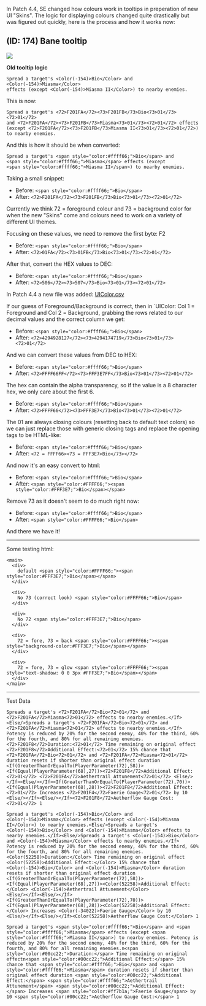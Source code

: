 In Patch 4.4, SE changed how colours work in tooltips in preperation of new UI "Skins". The logic for displaying colours changed quite drastically but was figured out quickly, here is the process and how it works now:

## (ID: 174) Bane tooltip

![](https://cdn.discordapp.com/attachments/474519195963490305/491551208989917187/unknown.png)

**Old tooltip logic**
```
Spread a target's <Color(-154)>Bio</Color> and <Color(-154)>Miasma</Color> 
effects (except <Color(-154)>Miasma II</Color>) to nearby enemies.
```

This is now:
```
Spread a target's <72>F201FA</72><73>F201FB</73>Bio<73>01</73><72>01</72> 
and <72>F201FA</72><73>F201FB</73>Miasma<73>01</73><72>01</72> effects 
(except <72>F201FA</72><73>F201FB</73>Miasma II<73>01</73><72>01</72>) to nearby enemies.
```

And this is how it should be when converted:
```
Spread a target's <span style="color:#ffff66;">Bio</span> and 
<span style="color:#ffff66;">Miasma</span> effects (except 
<span style="color:#ffff66;">Miasma II</span>) to nearby enemies. 
```

Taking a small snippet:

- Before: `<span style="color:#ffff66;">Bio</span>`
- After: `<72>F201FA</72><73>F201FB</73>Bio<73>01</73><72>01</72>`

Currently we think 72 = foreground colour and 73 = background color for when the new "Skins" come and colours need to work on a variety of different UI themes.

Focusing on these values, we need to remove the first byte: F2

- Before: `<span style="color:#ffff66;">Bio</span>`
- After: `<72>01FA</72><73>01FB</73>Bio<73>01</73><72>01</72>`

After that, convert the HEX values to DEC:

- Before: `<span style="color:#ffff66;">Bio</span>`
- After: `<72>506</72><73>507</73>Bio<73>01</73><72>01</72>`

In Patch 4.4 a new file was added: [UIColor.csv](https://github.com/viion/ffxiv-datamining/blob/master/csv/UIColor.csv)

If our guess of Foreground/Background is correct, then in `UIColor: Col 1 = Foreground and Col 2 = Background, grabbing the rows related to our decimal values and the correct column we get:

- Before: `<span style="color:#ffff66;">Bio</span>`
- After: `<72>4294928127</72><73>4294174719</73>Bio<73>01</73><72>01</72>`

And we can convert these values from DEC to HEX:

- Before: `<span style="color:#ffff66;">Bio</span>`
- After: `<72>FFFF66FF</72><73>FFF3E7FF</73>Bio<73>01</73><72>01</72>`

The hex can contain the alpha transparency, so if the value is a 8 character hex, we only care about the first 6.

- Before: `<span style="color:#ffff66;">Bio</span>`
- After: `<72>FFFF66</72><73>FFF3E7</73>Bio<73>01</73><72>01</72>`

The 01 are always closing colours (resetting back to default text colors) so we can just replace those with generic closing tags and replace the opening tags to be HTML-like:

- Before: `<span style="color:#ffff66;">Bio</span>`
- After: `<72 = FFFF66><73 = FFF3E7>Bio</73></72>`

And now it's an easy convert to html:

- Before: `<span style="color:#ffff66;">Bio</span>`
- After: `<span style="color:#FFFF66;"><span style="color:#FFF3E7;">Bio</span></span>`

Remove 73 as it doesn't seem to do much right now:

- Before: `<span style="color:#ffff66;">Bio</span>`
- After: `<span style="color:#FFFF66;">Bio</span>`

And there we have it!

---

Some testing html:

```
<main>
  <div>
    default <span style="color:#FFFF66;"><span style="color:#FFF3E7;">Bio</span></span>
  </div>

  <div>
    No 73 (correct look) <span style="color:#FFFF66;">Bio</span>
  </div>

  <div>
    No 72 <span style="color:#FFF3E7;">Bio</span>
  </div>
  
  <div>
    72 = fore, 73 = back <span style="color:#FFFF66;"><span style="background-color:#FFF3E7;">Bio</span></span>
  </div>
  
  <div>
    72 = fore, 73 = glow <span style="color:#FFFF66;"><span style="text-shadow: 0 0 3px #FFF3E7;">Bio</span></span>
  </div>
</main>
```

---

Test Data

```
Spreads a target's <72>F201FA</72>Bio<72>01</72> and <72>F201FA</72>Miasma<72>01</72> effects to nearby enemies.</If><Else/>Spreads a target's <72>F201FA</72>Bio<72>01</72> and <72>F201FA</72>Miasma<72>01</72> effects to nearby enemies.</If> Potency is reduced by 20% for the second enemy, 40% for the third, 60% for the fourth, and 80% for all remaining enemies. <72>F201F8</72>Duration:<72>01</72> Time remaining on original effect <72>F201F8</72>Additional Effect:<72>01</72> 15% chance that <72>F201FA</72>Bio<72>01</72> and <72>F201FA</72>Miasma<72>01</72> duration resets if shorter than original effect duration <If(GreaterThanOrEqualTo(PlayerParameter(72),58))><If(Equal(PlayerParameter(68),27))><72>F201F8</72>Additional Effect:<72>01</72> <72>F201FA</72>Aethertrail Attunement<72>01</72> <Else/></If><Else/></If><If(GreaterThanOrEqualTo(PlayerParameter(72),70))><If(Equal(PlayerParameter(68),28))><72>F201F8</72>Additional Effect:<72>01</72> Increases <72>F201F4</72>Faerie Gauge<72>01</72> by 10 <Else/></If><Else/></If><72>F201F8</72>Aetherflow Gauge Cost:<72>01</72> 1

Spread a target's <Color(-154)>Bio</Color> and <Color(-154)>Miasma</Color> effects (except <Color(-154)>Miasma II</Color>) to nearby enemies.<Else/>Spreads a target's <Color(-154)>Bio</Color> and <Color(-154)>Miasma</Color> effects to nearby enemies.</If><Else/>Spreads a target's <Color(-154)>Bio</Color> and <Color(-154)>Miasma</Color> effects to nearby enemies.</If>
Potency is reduced by 20% for the second enemy, 40% for the third, 60% for the fourth, and 80% for all remaining enemies.
<Color(52258)>Duration:</Color> Time remaining on original effect
<Color(52258)>Additional Effect:</Color> 15% chance that <Color(-154)>Bio</Color> and <Color(-154)>Miasma</Color> duration resets if shorter than original effect duration
<If(GreaterThanOrEqualTo(PlayerParameter(72),58))><If(Equal(PlayerParameter(68),27))><Color(52258)>Additional Effect:</Color> <Color(-154)>Aethertrail Attunement</Color>
<Else/></If><Else/></If><If(GreaterThanOrEqualTo(PlayerParameter(72),70))><If(Equal(PlayerParameter(68),28))><Color(52258)>Additional Effect:</Color> Increases <Color(-34022)>Faerie Gauge</Color> by 10
<Else/></If><Else/></If><Color(52258)>Aetherflow Gauge Cost:</Color> 1

Spread a target's <span style="color:#ffff66;">Bio</span> and <span style="color:#ffff66;">Miasma</span> effects (except <span style="color:#ffff66;">Miasma II</span>) to nearby enemies. Potency is reduced by 20% for the second enemy, 40% for the third, 60% for the fourth, and 80% for all remaining enemies.n<span style="color:#00cc22;">Duration:</span> Time remaining on original effectn<span style="color:#00cc22;">Additional Effect:</span> 15% chance that <span style="color:#ffff66;">Bio</span> and <span style="color:#ffff66;">Miasma</span> duration resets if shorter than original effect duration <span style="color:#00cc22;">Additional Effect:</span> <span style="color:#ffff66;">Aethertrail Attunement</span> <span style="color:#00cc22;">Additional Effect:</span> Increases <span style="color:#ff7b1a;">Faerie Gauge</span> by 10 <span style="color:#00cc22;">Aetherflow Gauge Cost:</span> 1
```
